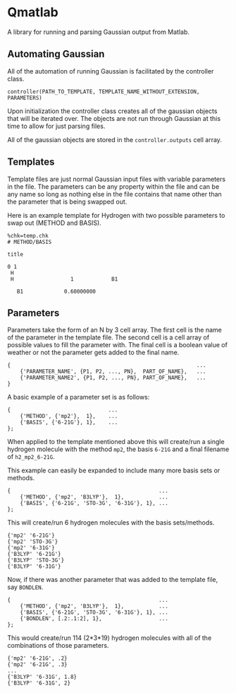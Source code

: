 Qmatlab
=======
A library for running and parsing Gaussian output from Matlab.

Automating Gaussian
-------------------
All of the automation of running Gaussian is facilitated by the controller class.

    controller(PATH_TO_TEMPLATE, TEMPLATE_NAME_WITHOUT_EXTENSION, PARAMETERS)

Upon initialization the controller class creates all of the gaussian objects that will be iterated over. The objects are not run through Gaussian at this time to allow for just parsing files.

All of the gaussian objects are stored in the `controller.outputs` cell array.


Templates
---------

Template files are just normal Gaussian input files with variable parameters in the file. The parameters can be any property within the file and can be any name so long as nothing else in the file contains that name other than the parameter that is being swapped out.

Here is an example template for Hydrogen with two possible parameters to swap out (METHOD and BASIS).

    %chk=temp.chk
    # METHOD/BASIS

    title

    0 1
     H
     H                  1            B1

       B1             0.60000000



Parameters
----------

Parameters take the form of an N by 3 cell array. The first cell is the name of the parameter in the template file. The second cell is a cell array of possible values to fill the parameter with. The final cell is a boolean value of weather or not the parameter gets added to the final name.

    {                                                           ...
        {'PARAMETER_NAME', {P1, P2, ..., PN},  PART_OF_NAME},   ...
        {'PARAMETER_NAME2', {P1, P2, ..., PN}, PART_OF_NAME},   ...
    }

A basic example of a parameter set is as follows:

    {                               ...
        {'METHOD', {'mp2'},  1},    ...
        {'BASIS', {'6-21G'}, 1},    ...
    };

When applied to the template mentioned above this will create/run a single hydrogen molecule with the method `mp2`, the basis `6-21G` and a final filename of `h2_mp2_6-21G`.

This example can easily be expanded to include many more basis sets or methods.

    {                                               ...
        {'METHOD', {'mp2', 'B3LYP'},  1},           ...
        {'BASIS', {'6-21G', 'STO-3G', '6-31G'}, 1}, ...
    };

This will create/run 6 hydrogen molecules with the basis sets/methods.

    {'mp2' '6-21G'}
    {'mp2' 'STO-3G'}
    {'mp2' '6-31G'}
    {'B3LYP' '6-21G'}
    {'B3LYP' 'STO-3G'}
    {'B3LYP' '6-31G'}

Now, if there was another parameter that was added to the template file, say `BONDLEN`.

    {                                               ...
        {'METHOD', {'mp2', 'B3LYP'},  1},           ...
        {'BASIS', {'6-21G', 'STO-3G', '6-31G'}, 1}, ...
        {'BONDLEN', [.2:.1:2], 1},                  ...
    };

This would create/run 114 (2\*3\*19) hydrogen molecules with all of the combinations of those parameters.

    {'mp2' '6-21G', .2}
    {'mp2' '6-21G', .3}
    ...
    {'B3LYP' '6-31G', 1.8}
    {'B3LYP' '6-31G', 2}

